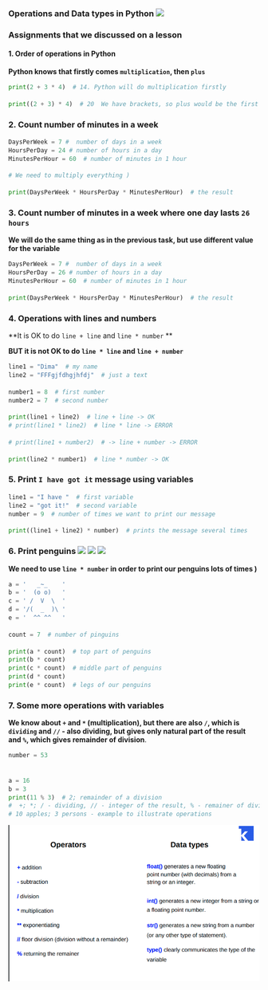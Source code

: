### Operations and Data types in Python <img src="https://vk.com/emoji/e/f09f988a.png" height="30px"/>



### Assignments that we discussed on a lesson

#### 1. Order of  operations in Python

**Python knows that firstly comes `multiplication`, then `plus`**

```python
print(2 + 3 * 4)  # 14. Python will do multiplication firstly

print((2 + 3) * 4)  # 20  We have brackets, so plus would be the first operation
```



### 2. Count number of minutes in a week

```python
DaysPerWeek = 7 #  number of days in a week
HoursPerDay = 24 # number of hours in a day
MinutesPerHour = 60  # number of minutes in 1 hour

# We need to multiply everything )

print(DaysPerWeek * HoursPerDay * MinutesPerHour)  # the result
```

### 3. Count number of minutes in a week where one day lasts `26 hours`

**We will do the same thing as in the previous task, but use different value for the variable**

```python
DaysPerWeek = 7 #  number of days in a week
HoursPerDay = 26 # number of hours in a day
MinutesPerHour = 60  # number of minutes in 1 hour

print(DaysPerWeek * HoursPerDay * MinutesPerHour)  # the result
```

### 4. Operations with lines and numbers

**It is OK to do `line + line` and `line * number` **

**BUT it is not OK to do `line * line` and `line + number`**

```python
line1 = "Dima"  # my name
line2 = "FFFgjfdhgjhfdj"  # just a text

number1 = 8  # first number
number2 = 7  # second number

print(line1 + line2)  # line + line -> OK
# print(line1 * line2)  # line * line -> ERROR

# print(line1 + number2)  # -> line + number -> ERROR

print(line2 * number1)  # line * number -> OK
```

### 5.  Print `I have got it` message using variables

```python
line1 = "I have "  # first variable
line2 = "got it!"  # second variable
number = 9  # number of times we want to print our message

print((line1 + line2) * number)  # prints the message several times
```

### 6. Print penguins <img src="https://vk.com/emoji/e/f09f98bc.png" height="30px"/> <img src="https://vk.com/emoji/e/f09f98bc.png" height="30px"/> <img src="https://vk.com/emoji/e/f09f98bc.png" height="30px"/>

**We need to use `line * number` in order to print our penguins lots of times )**

```python
a = '   _~_    '
b = '  (o o)   '
c = ' /  V  \  '
d = '/(  _  )\ '
e = '  ^^ ^^   '

count = 7  # number of pinguins

print(a * count)  # top part of penguins
print(b * count)
print(c * count)  # middle part of penguins
print(d * count)
print(e * count)  # legs of our penguins
```

### 7. Some more operations with variables

**We know about `+` and `*` (multiplication), but there are also `/`, which is `dividing` and `//` - also dividing, but gives only natural part of the result and `%`, which gives remainder of division**.

```python
number = 53


a = 16
b = 3
print(11 % 3)  # 2; remainder of a division
#  +; *; / - dividing, // - integer of the result, % - remainer of dividing  
# 10 apples; 3 persons - example to illustrate operations
```



<img src="img_assets/operations.png"/>

